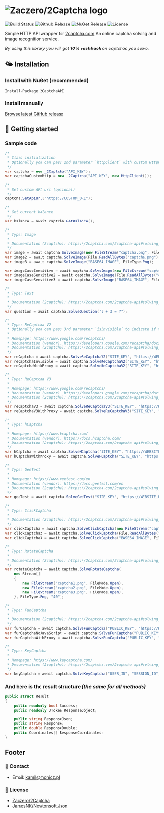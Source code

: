 # ![Zaczero/2Captcha logo](https://github.com/Zaczero/2Captcha/blob/master/resources/2captcha.png)

[![Build Status](https://travis-ci.com/Zaczero/2Captcha.svg?branch=master)](https://travis-ci.com/Zaczero/2Captcha)
[![Github Release](https://img.shields.io/github/release/Zaczero/2Captcha.svg)](https://github.com/Zaczero/2Captcha/releases/latest)
[![NuGet Release](https://img.shields.io/nuget/v/2CaptchaAPI.svg)](https://www.nuget.org/packages/2CaptchaAPI/)
[![License](https://img.shields.io/github/license/Zaczero/2Captcha.svg)](https://github.com/Zaczero/2Captcha/blob/master/LICENSE)

Simple HTTP API wrapper for [2captcha.com](https://2captcha.com/)
An online captcha solving and image recognition service.

*By using this library you will get **10% cashback** on captchas you solve.*

## 🌤️ Installation

### Install with NuGet (recommended)

`Install-Package 2CaptchaAPI`

### Install manually

[Browse latest GitHub release](https://github.com/Zaczero/2Captcha/releases/latest)

## 🏁 Getting started

### Sample code

```cs
/*
 * Class initialization
 * Optionally you can pass 2nd parameter `httpClient` with custom HttpClient to use while requesting API
 */
var captcha = new _2Captcha("API_KEY");
var captchaCustomHttp = new _2Captcha("API_KEY", new HttpClient());

/*
 * Set custom API url (optional)
 */
captcha.SetApiUrl("https://CUSTOM_URL");

/*
 * Get current balance
 */
var balance = await captcha.GetBalance();

/*
 * Type: Image
 *
 * Documentation (2captcha): https://2captcha.com/2captcha-api#solving_normal_captcha
 */
var image = await captcha.SolveImage(new FileStream("captcha.png", FileMode.Open), FileType.Png);
var image2 = await captcha.SolveImage(File.ReadAllBytes("captcha.png"), FileType.Png);
var image3 = await captcha.SolveImage("BASE64_IMAGE", FileType.Png);

var imageCaseSensitive = await captcha.SolveImage(new FileStream("captcha.png", FileMode.Open), FileType.Png, new KeyValuePair<string, string>("regsense", "1"));
var imageCaseSensitive2 = await captcha.SolveImage(File.ReadAllBytes("captcha.png"), FileType.Png, new KeyValuePair<string, string>("regsense", "1"));
var imageCaseSensitive3 = await captcha.SolveImage("BASE64_IMAGE", FileType.Png, new KeyValuePair<string, string>("regsense", "1"));

/*
 * Type: Text
 *
 * Documentation (2captcha): https://2captcha.com/2captcha-api#solving_text_captcha
 */
var question = await captcha.SolveQuestion("1 + 3 = ?");

/*
 * Type: ReCaptcha V2
 * Optionally you can pass 3rd parameter `isInvisible` to indicate if the reCaptcha is setup as invisible
 *
 * Homepage: https://www.google.com/recaptcha/
 * Documentation (vendor): https://developers.google.com/recaptcha/docs/display
 * Documentation (2captcha): https://2captcha.com/2captcha-api#solving_recaptchav2_new
 */
var reCaptcha = await captcha.SolveReCaptchaV2("SITE_KEY", "https://WEBSITE_URL");
var reCaptchaInvisible = await captcha.SolveReCaptchaV2("SITE_KEY", "https://WEBSITE_URL", true);
var reCaptchaWithProxy = await captcha.SolveReCaptchaV2("SITE_KEY", "https://WEBSITE_URL", "username:password@address:port", ProxyType.Http);

/*
 * Type: ReCaptcha V3
 *
 * Homepage: https://www.google.com/recaptcha/
 * Documentation (vendor): https://developers.google.com/recaptcha/docs/v3
 * Documentation (2captcha): https://2captcha.com/2captcha-api#solving_recaptchav3
 */
var reCaptchaV3 = await captcha.SolveReCaptchaV3("SITE_KEY", "https://WEBSITE_URL", "ACTION", 0.4);
var reCaptchaV3WithProxy = await captcha.SolveReCaptchaV3("SITE_KEY", "https://WEBSITE_URL", "username:password@address:port", ProxyType.Http, "ACTION", 0.4);

/*
 * Type: hCaptcha
 *
 * Homepage: https://www.hcaptcha.com/
 * Documentation (vendor): https://docs.hcaptcha.com/
 * Documentation (2captcha): https://2captcha.com/2captcha-api#solving_hcaptcha
 */
var hCaptcha = await captcha.SolveHCaptcha("SITE_KEY", "https://WEBSITE_URL");
var hCaptchaWithProxy = await captcha.SolveHCaptcha("SITE_KEY", "https://WEBSITE_URL", "username:password@address:port", ProxyType.Http);

/*
 * Type: GeeTest
 *
 * Homepage: https://www.geetest.com/en
 * Documentation (vendor): https://docs.geetest.com/en
 * Documentation (2captcha): https://2captcha.com/2captcha-api#solving_geetest
 */
var geeTest = await captcha.SolveGeeTest("SITE_KEY", "https://WEBSITE_URL", "CHALLENGE");

/*
 * Type: ClickCaptcha
 *
 * Documentation (2captcha): https://2captcha.com/2captcha-api#solving_clickcaptcha
 */
var clickCaptcha = await captcha.SolveClickCaptcha(new FileStream("captcha.png", FileMode.Open), FileType.Png, "TASK");
var clickCaptcha2 = await captcha.SolveClickCaptcha(File.ReadAllBytes("captcha.png"), FileType.Png, "TASK");
var clickCaptcha3 = await captcha.SolveClickCaptcha("BASE64_IMAGE", FileType.Png, "TASK");

/*
 * Type: RotateCaptcha
 *
 * Documentation (2captcha): https://2captcha.com/2captcha-api#solving_rotatecaptcha
 */
var rotateCaptcha = await captcha.SolveRotateCaptcha(
    new Stream[]
    {
        new FileStream("captcha1.png", FileMode.Open),
        new FileStream("captcha2.png", FileMode.Open),
        new FileStream("captcha3.png", FileMode.Open),
    }, FileType.Png, "40");

/*
 * Type: FunCaptcha
 *
 * Documentation (2captcha): https://2captcha.com/2captcha-api#solving_funcaptcha_new
 */
var funCaptcha = await captcha.SolveFunCaptcha("PUBLIC_KEY", "https://WEBSITE_URL");
var funCaptchaNoJavaScript = await captcha.SolveFunCaptcha("PUBLIC_KEY", "https://WEBSITE_URL", true);
var funCaptchaWithProxy = await captcha.SolveFunCaptcha("PUBLIC_KEY", "https://WEBSITE_URL", "username:password@address:port", ProxyType.Http);

/*
 * Type: KeyCaptcha
 *
 * Homepage: https://www.keycaptcha.com/
 * Documentation (2captcha): https://2captcha.com/2captcha-api#solving_keycaptcha
 */
var keyCaptcha = await captcha.SolveKeyCaptcha("USER_ID", "SESSION_ID", "WEB_SIGN_1", "WEB_SIGN_2", "https://WEBSITE_URL");
```

### And here is the result structure *(the same for all methods)*

```cs
public struct Result
{
    public readonly bool Success;
    public readonly JToken ResponseObject;

    public string ResponseJson;
    public string Response;
    public double ResponseDouble;
    public Coordinates[] ResponseCoordinates;
}
```

## Footer

### 📧 Contact

* Email: [kamil@monicz.pl](mailto:kamil@monicz.pl)

### 📃 License

* [Zaczero/2Captcha](https://github.com/Zaczero/2Captcha/blob/master/LICENSE)
* [JamesNK/Newtonsoft.Json](https://github.com/JamesNK/Newtonsoft.Json/blob/master/LICENSE.md)
